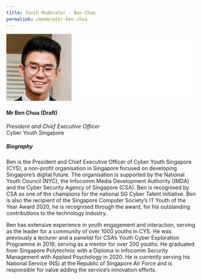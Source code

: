 ```yaml
---
title: Youth Moderator - Ben Chua
permalink: /moderator-ben-chua
---
```




![Ben Chua](/images/speakers/Ben-Chua.jpg)

#### **Mr Ben Chua (Draft)**

*President and Chief Executive Officer*  
Cyber Youth Singapore

##### **Biography**

Ben is the President and Chief Executive Officer of Cyber Youth Singapore (CYS), a non-profit organisation in Singapore focused on developing Singapore’s digital future. The organisation is supported by the National Youth Council (NYC), the Infocomm Media Development Authority (IMDA) and the Cyber Security Agency of Singapore (CSA). Ben is recognised by CSA as one of the champions for the national SG Cyber Talent initiative. Ben is also the recipient of the Singapore Computer Society’s IT Youth of the Year Award 2020, he is recognised through the award, for his outstanding contributions to the technology industry. 

Ben has extensive experience in youth engagement and interaction, serving as the leader for a community of over 1000 youths in CYS. He was previously a lecturer and a panelist for CSA’s Youth Cyber Exploration Programme in 2019, serving as a mentor for over 200 youths. He graduated from Singapore Polytechnic with a Diploma in Infocomm Security Management with Applied Psychology in 2020. He is currently serving his National Service (NS) at the Republic of Singapore Air Force and is responsible for value adding the service’s innovation efforts. 